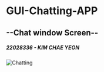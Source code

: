 # GUI-Chatting-APP

<h2> --Chat window Screen-- </h2>
<h5> 22028336 - KIM CHAE YEON </h5>

![Chatting](https://github.com/chyyn/GUI-Chatting-APP/assets/124175096/ebecdac0-1796-4afe-943f-2e04e49c8810)
